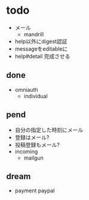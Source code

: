 # todo

- メール
  - mandrill
- help以外にdigest認証
- messageをeditableに
- help#detail 完成させる

## done
- omniauth
  - individual

## pend
- 自分の指定した時刻にメール
- 登録はメール?
- 投稿登録もメール?
- incoming
  - mailgun

## dream
- payment paypal
